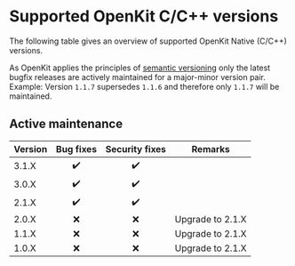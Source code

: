 # Supported OpenKit C/C++ versions

The following table gives an overview of supported OpenKit Native (C/C++) versions.

As OpenKit applies the principles of [semantic versioning][semver] only the latest bugfix
releases are actively maintained for a major-minor version pair.  
Example: Version `1.1.7` supersedes `1.1.6` and therefore only `1.1.7` will be maintained.  

## Active maintenance
| Version | Bug fixes          | Security fixes     | Remarks          |
|---------|:------------------:|:------------------:|------------------|
| 3.1.X   | :heavy_check_mark: | :heavy_check_mark: |                  |
| 3.0.X   | :heavy_check_mark: | :heavy_check_mark: |                  |
| 2.1.X   | :heavy_check_mark: | :heavy_check_mark: |                  |
| 2.0.X   |        :x:         |        :x:         | Upgrade to 2.1.X |
| 1.1.X   |        :x:         |        :x:         | Upgrade to 2.1.X |
| 1.0.X   |        :x:         |        :x:         | Upgrade to 2.1.X |


[semver]: https://semver.org/